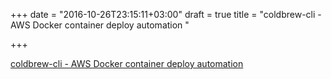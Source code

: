 +++
date = "2016-10-26T23:15:11+03:00"
draft = true
title = "coldbrew-cli - AWS Docker container deploy automation "

+++

<p><a href="https://t.co/SDYl3C7JN5">coldbrew-cli - AWS Docker container deploy automation </a></p>
